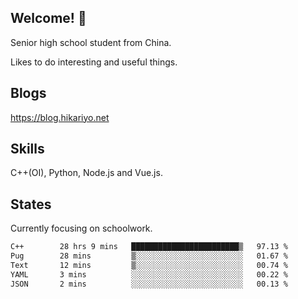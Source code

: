 ## Welcome! 👋

Senior high school student from China.

Likes to do interesting and useful things.

## Blogs

https://blog.hikariyo.net

## Skills

C++(OI), Python, Node.js and Vue.js.

## States

Currently focusing on schoolwork.

<!--START_SECTION:waka-->

```txt
C++        28 hrs 9 mins   ████████████████████████▒   97.13 %
Pug        28 mins         ▒░░░░░░░░░░░░░░░░░░░░░░░░   01.67 %
Text       12 mins         ▒░░░░░░░░░░░░░░░░░░░░░░░░   00.74 %
YAML       3 mins          ░░░░░░░░░░░░░░░░░░░░░░░░░   00.22 %
JSON       2 mins          ░░░░░░░░░░░░░░░░░░░░░░░░░   00.13 %
```

<!--END_SECTION:waka-->

